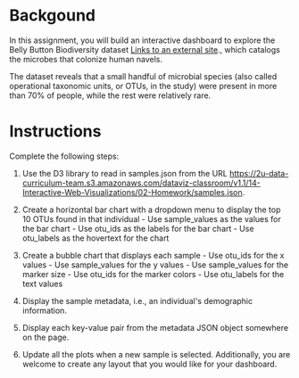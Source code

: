 # Backgound

In this assignment, you will build an interactive dashboard to explore the Belly Button Biodiversity dataset [Links to an external site](http://robdunnlab.com/projects/belly-button-biodiversity/)., which catalogs the microbes that colonize human navels.

The dataset reveals that a small handful of microbial species (also called operational taxonomic units, or OTUs, in the study) were present in more than 70% of people, while the rest were relatively rare.

# Instructions

Complete the following steps:

  1. Use the D3 library to read in samples.json from the URL https://2u-data-curriculum-team.s3.amazonaws.com/dataviz-classroom/v1.1/14-Interactive-Web-Visualizations/02-Homework/samples.json.

  2. Create a horizontal bar chart with a dropdown menu to display the top 10 OTUs found in that individual
    - Use sample_values as the values for the bar chart
    - Use otu_ids as the labels for the bar chart
    - Use otu_labels as the hovertext for the chart
   
  3. Create a bubble chart that displays each sample
    - Use otu_ids for the x values
    - Use sample_values for the y values
    - Use sample_values for the marker size
    - Use otu_ids for the marker colors
    - Use otu_labels for the text values
  4. Display the sample metadata, i.e., an individual's demographic information.
  5. Display each key-value pair from the metadata JSON object somewhere on the page.
  6. Update all the plots when a new sample is selected. Additionally, you are welcome to create any layout that you would like for your dashboard.
    
